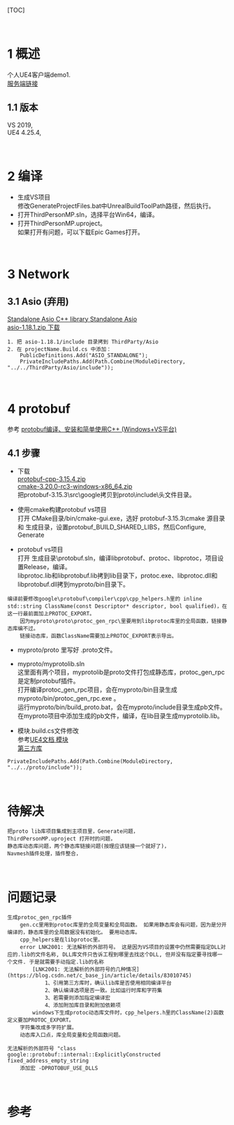 [TOC]

<br />

# 1 概述
个人UE4客户端demo1.  
[服务端链接]()  

## 1.1 版本
VS 2019,  
UE4 4.25.4,  


<br />

# 2 编译  
* 生成VS项目  
修改GenerateProjectFiles.bat中UnrealBuildToolPath路径，然后执行。  
* 打开ThirdPersonMP.sln，选择平台Win64，编译。  
* 打开ThirdPersonMP.uproject。  
如果打开有问题，可以下载Epic Games打开。  


<br />

# 3 Network
## 3.1 Asio (弃用)  
[Standalone Asio C++ library Standalone Asio](http://think-async.com/Asio/AsioStandalone)  
[asio-1.18.1.zip 下载](https://udomain.dl.sourceforge.net/project/asio/asio/1.18.1%20%28Stable%29/asio-1.18.1.zip)  
```
1. 把 asio-1.18.1/include 目录拷到 ThirdParty/Asio  
2. 在 projectName.Build.cs 中添加：  
    PublicDefinitions.Add("ASIO_STANDALONE");  
    PrivateIncludePaths.Add(Path.Combine(ModuleDirectory, "../../ThirdParty/Asio/include"));  
```


<br />

# 4 protobuf
参考 [protobuf编译、安装和简单使用C++ (Windows+VS平台)](https://www.cnblogs.com/WindSun/p/12543066.html)  

## 4.1 步骤
* 下载  
[protobuf-cpp-3.15.4.zip](https://github.com/protocolbuffers/protobuf/releases/download/v3.15.4/protobuf-cpp-3.15.4.zip)  
[cmake-3.20.0-rc3-windows-x86_64.zip](https://github.com/Kitware/CMake/releases/download/v3.20.0-rc3/cmake-3.20.0-rc3-windows-x86_64.zip)  
把protobuf-3.15.3\src\google拷贝到proto\include\头文件目录。  

* 使用cmake构建protobuf vs项目  
打开 CMake目录/bin/cmake-gui.exe，选好 protobuf-3.15.3\cmake 源目录 和 生成目录，设置protobuf_BUILD_SHARED_LIBS，然后Configure, Generate  

* protobuf vs项目  
打开 生成目录\protobuf.sln，编译libprotobuf、protoc、libprotoc，项目设置Release，编译。  
libprotoc.lib和libprotobuf.lib拷到lib目录下，protoc.exe、libprotoc.dll和libprotobuf.dll拷到myproto/bin目录下。  
```
编译前要修改google\protobuf\compiler\cpp\cpp_helpers.h里的 inline std::string ClassName(const Descriptor* descriptor, bool qualified)，在这一行最前面加上PROTOC_EXPORT。    
    因为myproto\proto\protoc_gen_rpc\里要用到libprotoc库里的全局函数，链接静态库编不过。  
    链接动态库，函数ClassName需要加上PROTOC_EXPORT表示导出。  
```

* myproto/proto 里写好 .proto文件。  

* myproto/myprotolib.sln  
这里面有两个项目，myprotolib是proto文件打包成静态库，protoc_gen_rpc是定制protobuf插件。  
打开编译protoc_gen_rpc项目，会在myproto/bin目录生成myproto/bin/protoc_gen_rpc.exe 。  
运行myproto/bin/build_proto.bat，会在myproto/include目录生成pb文件。  
在myproto项目中添加生成的pb文件，编译，在lib目录生成myprotolib.lib。  

* 模块.build.cs文件修改  
参考[UE4文档 模块](https://docs.unrealengine.com/zh-CN/ProductionPipelines/BuildTools/UnrealBuildTool/ModuleFiles/index.html)  
[第三方库](https://docs.unrealengine.com/zh-CN/ProductionPipelines/BuildTools/UnrealBuildTool/ThirdPartyLibraries/index.html)  
```
PrivateIncludePaths.Add(Path.Combine(ModuleDirectory, "../../proto/include"));
```


<br />

# 待解决
```
把proto lib库项目集成到主项目里，Generate问题，
ThirdPersonMP.uproject 打开时的问题，   
静态库动态库问题，两个静态库链接问题(按理应该链接一个就好了)，  
Navmesh插件处理，插件整合，  
```


<br />

# 问题记录
```
生成protoc_gen_rpc插件
    gen.cc里用到protoc库里的全局变量和全局函数。 如果用静态库会有问题，因为是分开编译的，静态库里的全局数据没有初始化。 要用动态库。   
    cpp_helpers是在libprotoc里。   
    error LNK2001: 无法解析的外部符号。 这是因为VS项目的设置中仍然需要指定DLL对应的.lib的文件名称, DLL库文件只告诉工程到哪里去找这个DLL, 但并没有指定要寻找哪一个文件. 于是就需要手动指定.lib的名称
        [LNK2001: 无法解析的外部符号的几种情况](https://blog.csdn.net/c_base_jin/article/details/83010745)  
            1、引用第三方库时，确认lib库是否使用相同编译平台
            2、确认编译选项是否一致。比如运行时库和字符集
            3、若需要则添加指定编译宏
            4、添加附加库目录和附加依赖项
        windows下生成protoc动态库文件时，cpp_helpers.h里的ClassName(2)函数定义要加PROTOC_EXPORT。  
    字符集改成多字符扩展。  
    动态库入口点，库全局变量和全局函数问题。  

无法解析的外部符号 "class google::protobuf::internal::ExplicitlyConstructed fixed_address_empty_string
    添加宏 -DPROTOBUF_USE_DLLS  
```


<br />

# 参考

